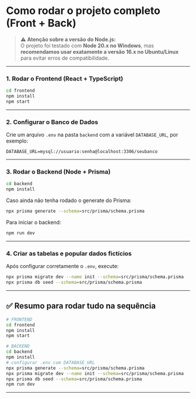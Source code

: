 
# Como rodar o projeto completo (Front + Back)

> ⚠️ **Atenção sobre a versão do Node.js:**  
> O projeto foi testado com **Node 20.x no Windows**, mas **recomendamos usar exatamente a versão 16.x no Ubuntu/Linux** para evitar erros de compatibilidade.
---

### 1. Rodar o Frontend (React + TypeScript)

```bash
cd frontend
npm install
npm start
```

---

### 2. Configurar o Banco de Dados

Crie um arquivo `.env` na pasta `backend` com a variável `DATABASE_URL`, por exemplo:

```
DATABASE_URL=mysql://usuario:senha@localhost:3306/seubanco
```

---

### 3. Rodar o Backend (Node + Prisma)

```bash
cd backend
npm install
```

Caso ainda não tenha rodado o generate do Prisma:

```bash
npx prisma generate --schema=src/prisma/schema.prisma
```

Para iniciar o backend:

```bash
npm run dev
```

---

### 4. Criar as tabelas e popular dados fictícios

Após configurar corretamente o `.env`, execute:

```bash
npx prisma migrate dev --name init --schema=src/prisma/schema.prisma
npx prisma db seed --schema=src/prisma/schema.prisma
```

---

## ✅ Resumo para rodar tudo na sequência

```bash
# FRONTEND
cd frontend
npm install
npm start

# BACKEND
cd backend
npm install
# configurar .env com DATABASE_URL
npx prisma generate --schema=src/prisma/schema.prisma
npx prisma migrate dev --name init --schema=src/prisma/schema.prisma
npx prisma db seed --schema=src/prisma/schema.prisma
npm run dev
```

---
